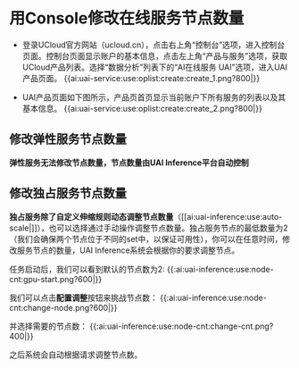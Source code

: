 

# 用Console修改在线服务节点数量

  * 登录UCloud官方网站（ucloud.cn），点击右上角“控制台”选项，进入控制台页面。控制台页面显示账户的基本信息，点击左上角“产品与服务”选项，获取UCloud产品列表。选择“数据分析”列表下的“AI在线服务 UAI”选项，进入UAI产品页面。
{{ai:uai-service:use:oplist:create:create_1.png?800|}} 

  * UAI产品页面如下图所示，产品页首页显示当前账户下所有服务的列表以及其基本信息。
{{ai:uai-service:use:oplist:create:create_2.png?800|}} 

## 修改弹性服务节点数量
**弹性服务无法修改节点数量，节点数量由UAI Inference平台自动控制**

## 修改独占服务节点数量
**独占服务除了自定义伸缩规则动态调整节点数量**（[[ai:uai-inference:use:auto-scale|]]），也可以选择通过手动操作调整节点数量。独占服务节点的最低数量为2（我们会确保两个节点位于不同的set中，以保证可用性），你可以在任意时间，修改服务节点的数量，UAI Inference系统会根据你的要求调整节点。

任务启动后，我们可以看到默认的节点数为2: 
{{:ai:uai-inference:use:node-cnt:gpu-start.png?600|}} 

我们可以点击**配置调整**按钮来挑战节点数：
{{:ai:uai-inference:use:node-cnt:change-node.png?600|}}

并选择需要的节点数：
{{:ai:uai-inference:use:node-cnt:change-cnt.png?400|}} 

之后系统会自动根据请求调整节点数。

